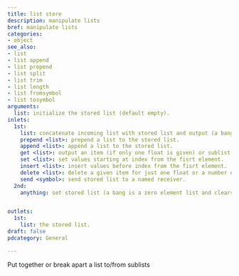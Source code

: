 ```yaml
---
title: list store
description: manipulate lists
bref: manipulate lists
categories:
- object
see_also:
- list
- list append
- list prepend
- list split
- list trim
- list length
- list fromsymbol
- list tosymbol
arguments:
  list: initialize the stored list (default empty).
inlets:
  1st:
    list: concatenate incoming list with stored list and output (a bang is a zero element list and outputs stored list).
    prepend <list>: prepend a list to the stored list.
    append <list>: append a list to the stored list.
    get <list>: output an item (if only one float is given) or sublist, where first element sets staring index and the second sets ending index (-1 is end of the list).
    set <list>: set values starting at index from the fisrt element.
    insert <list>: insert values before index from the fisrt element.
    delete <list>: delete a given item for just one float or a number of items specified in the second element starting at index from the first element (-1 means delete all items from given index).
    send <symbol>: send stored list to a named receiver.
  2nd:
    anything: set stored list (a bang is a zero element list and clears it).


outlets:
  1st:
    list: the stored list.
draft: false
pdcategory: General

---
```

Put together or break apart a list to/from sublists
